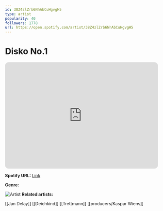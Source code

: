 ```yaml
---
id: 38Z4zlZrb6NhAbCuHgvgH5
type: artist
popularity: 40
followers: 1778
url: https://open.spotify.com/artist/38Z4zlZrb6NhAbCuHgvgH5
---
```

# Disko No.1

<iframe style="border-radius:12px" src="https://open.spotify.com/embed/artist/38Z4zlZrb6NhAbCuHgvgH5" width="100%" height="352" frameBorder="0" allowfullscreen="" allow="autoplay; clipboard-write; encrypted-media; fullscreen; picture-in-picture" loading="lazy"></iframe>

**Spotify URL:** [Link](https://open.spotify.com/artist/38Z4zlZrb6NhAbCuHgvgH5)

**Genre:** 

![Artist](https://i.scdn.co/image/ab67616d0000b2735c4c4892b3e84498f1e2d509)
**Related artists:**

[[Jan Delay]]
[[Deichkind]]
[[Trettmann]]
[[producers/Kaspar Wiens]]
